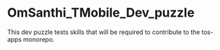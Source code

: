 # OmSanthi_TMobile_Dev_puzzle
This dev puzzle tests skills that will be required to contribute to the tos-apps monorepo. 
